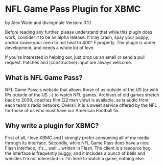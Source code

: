 # NFL Game Pass Plugin for XBMC #
by Alex Waite and divingmule
Version: 0.1.1

Before reading any further, please understand that while this plugin does
work, consider it to be an alpha release. It may crash, spay your puppy,
and/or cause your oven to not heat to 400° F properly. The plugin is under
development, and needs a whole lot of love.

If you're interested in helping out, just drop us an email or send a pull
request. Patches and (constructive) input are always welcome.

## What is NFL Game Pass? ##

NFL Game Pass is website that allows those of us outside of the US (or with IPs
outside of the US ;-) to watch NFL games. Archives of old games stretch back to
2009, coaches film (22 man view) is available, as is audio from each team's
radio network. Overall, it is a sweet service offered by the NFL for those of
us who must have our American Football fix.

## Why write a plugin for XBMC? ##

First of all, I love XBMC and I strongly prefer consuming all of my media
through its interface. Secondly, while NFL Game Pass does have a nice Flash
interface, it's... well... written in Flash. The client is a resource hog,
the interface is frequently buggy, and it includes a bunch of bells and
whistles I'm not interested in. I'm here to watch a game, nothing else.
